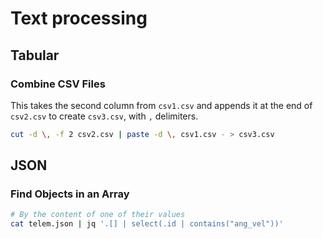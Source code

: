 # Text processing

## Tabular

### Combine CSV Files

This takes the second column from `csv1.csv` and appends it at the end of `csv2.csv` to create `csv3.csv`, with `,` delimiters.

```sh
cut -d \, -f 2 csv2.csv | paste -d \, csv1.csv - > csv3.csv
```

## JSON

### Find Objects in an Array

```sh
# By the content of one of their values
cat telem.json | jq '.[] | select(.id | contains("ang_vel"))'
```
